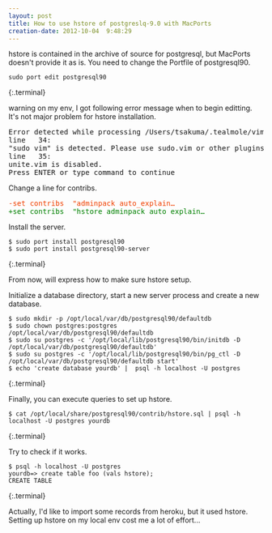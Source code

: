 ```yaml
---
layout: post
title: How to use hstore of postgreslq-9.0 with MacPorts
creation-date: 2012-10-04  9:48:29
---
```

hstore is contained in the archive of source for postgresql, but MacPorts doesn't provide it as is.
You need to change the Portfile of postgresql90.

    sudo port edit postgresql90
{:.terminal}

<span class="label label-warning">warning</span> on my env, I got following error message when to begin editting. It's not major problem for hstore installation.

<pre class="terminal">
Error detected while processing /Users/tsakuma/.tealmole/vim/bundle/unite.vim/plugin/unite.vim:
line   34:
"sudo vim" is detected. Please use sudo.vim or other plugins instead.
line   35:
unite.vim is disabled.
Press ENTER or type command to continue
</pre>

Change a line for contribs.
<pre>
<span style="color: #F04000">-set contribs  "adminpack auto_explain…</span>
<span style="color: #008000">+set contribs  "hstore adminpack auto_explain…</span>
</pre>

Install the server.

    $ sudo port install postgresql90
    $ sudo port install postgresql90-server
{:.terminal}

From now, will express how to make sure hstore setup.

Initialize a database directory, start a new server process and create a new database.

    $ sudo mkdir -p /opt/local/var/db/postgresql90/defaultdb
    $ sudo chown postgres:postgres /opt/local/var/db/postgresql90/defaultdb
    $ sudo su postgres -c '/opt/local/lib/postgresql90/bin/initdb -D /opt/local/var/db/postgresql90/defaultdb'
    $ sudo su postgres -c '/opt/local/lib/postgresql90/bin/pg_ctl -D /opt/local/var/db/postgresql90/defaultdb start'
    $ echo 'create database yourdb' |  psql -h localhost -U postgres
{:.terminal}

Finally, you can execute queries to set up hstore. 

    $ cat /opt/local/share/postgresql90/contrib/hstore.sql | psql -h localhost -U postgres yourdb
{:.terminal}

Try to check if it works.

    $ psql -h localhost -U postgres
    yourdb=> create table foo (vals hstore);
    CREATE TABLE
{:.terminal}


Actually, I'd like to import some records from heroku, but it used hstore.
Setting up hstore on my local env cost me a lot of effort...

